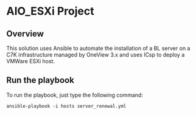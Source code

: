 # AIO_ESXi Project

## Overview

This solution uses Ansible to automate the installation of a BL server on a C7K infrastructure managed by OneView 3.x and uses ICsp to deploy a VMWare ESXi host.

## Run the playbook
To run the playbook, just type the following command:
```
ansible-playbook -i hosts server_renewal.yml
```

